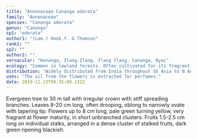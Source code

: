 ```yaml
---
title: "Annonaceae Cananga odorata"
family: "Annonaceae"
species: "Cananga odorata"
genus: "Cananga"
sp1: "odorata"
author1: "(Lam.) Hook.f. & Thomson"
rank1: ""
sp2: ""
author2: ""
vernacular: "Kenanga, Ilang-Ilang, Ylang Ylang, Cananga, Nyai"
ecology: "Common in lowland forests. Often cultivated for its fragrant flowers."
distribution: "Widely distributed from India throughout SE Asia to N Australia."
uses: "The oil from the flowers is extracted for perfumes."
date: 2019-11-13T09:35:09.132Z
---
```

Evergreen tree to 30 m tall with irregular crown with stiff spreading branches. Leaves 8-20 cm long, often drooping, oblong to narrowly ovate with tapering tip. Flowers up to 8 cm long, pale green turning yellow, very fragrant at flower maturity, in short unbranched clusters. Fruits 1.5-2.5 cm long on individual stalks, arranged in a dense cluster of stalked fruits, dark green ripening blackish.